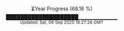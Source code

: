 <p align="center">
⏳Year Progress (68.16 %) <br>
████████████████████▁▁▁▁▁▁▁▁▁▁ <br>
<sub>Updated: Sat, 06 Sep 2025 18:27:26 GMT</sub>
</p>

